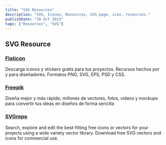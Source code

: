```yaml
---
title: "SVG Resources"
description: "SVG, Iconos, Resources, SVG page, icon, resources."
publishDate: "30 Oct 2023"
tags: ["Resources", "SVG"]
---
```


## SVG Resource

### [Flaticon](https://www.flaticon.es/)

Descarga iconos y stickers gratis para tus proyectos. Recursos hechos por y para diseñadores. Formatos PNG, SVG, EPS, PSD y CSS.

### [Freepik](https://www.freepik.es/)

Diseña mejor y más rápido; millones de vectores, fotos, vídeos y mockups para convertir tus ideas en diseños de forma sencilla

### [SVGrepo](https://www.svgrepo.com/)

Search, explore and edit the best-fitting free icons or vectors for your projects using a wide variety vector library. Download free SVG vectors and icons for commercial use.
